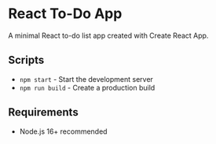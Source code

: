 # React To-Do App

A minimal React to-do list app created with Create React App.

## Scripts
- `npm start` - Start the development server
- `npm run build` - Create a production build

## Requirements
- Node.js 16+ recommended

